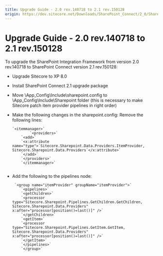 ```yaml
---
title: Upgrade Guide - 2.0 rev.140718 to 2.1 rev.150128
origin: https://dev.sitecore.net/Downloads/SharePoint_Connect/2_0/SharePoint_Connect_2_1/Upgrade_Guide
---
```


# Upgrade Guide - 2.0 rev.140718 to 2.1 rev.150128

To upgrade the SharePoint Integration Framework from version 2.0 rev.140718 to SharePoint Connect version 2.1 rev.150128:

-   Upgrade Sitecore to XP 8.0
-   Install SharePoint Connect 2.1 upgrade package
-   Move \App_Config\Include\sharepoint.config to \App_Config\Include\Sharepoint folder (this is necessary to make Sitecore patch item provider pipelines in right order)
-   Make the following changes in the sharepoint.config: Remove the following lines:  
      
    ```
    `<itemmanager>`  
         	`<providers>`  
        `<add>`  
        `<x:attribute name="type">`Sitecore.Sharepoint.Data.Providers.ItemProvider, Sitecore.Sharepoint.Data.Providers`</x:attribute>`  
        `</add>`  
        `</providers>`  
        `</itemmanager>`
        
    ```
-   Add the following to the pipelines node:  
      
    ```
     `<group name="itemProvider" groupName="itemProvider">`  
        `<pipelines>`  
        `<getChildren>`  
        `<processor type="Sitecore.Sharepoint.Pipelines.GetChildren.GetChildren, Sitecore.Sharepoint.Data.Providers" x:after="processor[position()=last()]" />`  
        `</getChildren>`  
        `<getItem>`  
        `<processor type="Sitecore.Sharepoint.Pipelines.GetItem.GetItem, Sitecore.Sharepoint.Data.Providers" x:after="processor[position()=last()]" />`  
        `</getItem>`  
        `</pipelines>`  
        `</group>` 
        
    ```